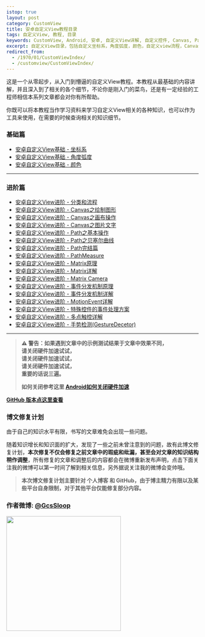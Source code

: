 ```yaml
---
istop: true
layout: post
category: CustomView
title: 安卓自定义View教程目录
tags: 自定义View, 教程, 目录
keywords: CustomView, Android, 安卓, 自定义View详解, 自定义控件, Canvas, Path, 贝塞尔曲线, PathMeasure, Matrix, 教程
excerpt: 自定义View目录，包括自定义坐标系，角度弧度，颜色，自定义view流程，Canvas，Path，PathMeasure，贝塞尔曲线，Matrix，2D绘图等相关内容。
redirect_from:
  - /1970/01/CustomViewIndex/
  - /customview/CustomViewIndex/
---
```


这是一个从零起步，从入门到懵逼的自定义View教程。本教程从最基础的内容讲解，并且深入到了相关的各个细节，不论你是刚入门的菜鸟，还是有一定经验的工程师相信本系列文章都会对你有所帮助。

你既可以将本教程当作学习资料来学习自定义View相关的各种知识，也可以作为工具来使用，在需要的时候查询相关的知识细节。


### 基础篇

* [安卓自定义View基础 - 坐标系](/customview/CoordinateSystem)
* [安卓自定义View基础 - 角度弧度](/customview/AngleAndRadian)
* [安卓自定义View基础 - 颜色](/customview/Color)

*******

### 进阶篇

* [安卓自定义View进阶 - 分类和流程](/customview/CustomViewProcess)  
* [安卓自定义View进阶 - Canvas之绘制图形](/customview/Canvas_BasicGraphics)  
* [安卓自定义View进阶 - Canvas之画布操作](/customview/Canvas_Convert)  
* [安卓自定义View进阶 - Canvas之图片文字](/customview/Canvas_PictureText)  
* [安卓自定义View进阶 - Path之基本操作](/customview/Path_Basic)  
* [安卓自定义View进阶 - Path之贝塞尔曲线](/customview/Path_Bezier)  
* [安卓自定义View进阶 - Path完结篇](/customview/Path_Over)  
* [安卓自定义View进阶 - PathMeasure](/customview/Path_PathMeasure)  
* [安卓自定义View进阶 - Matrix原理](/customview/Matrix_Basic)  
* [安卓自定义View进阶 - Matrix详解](/customview/Matrix_Method)  
* [安卓自定义View进阶 - Matrix Camera](/customview/matrix-3d-camera)  
* [安卓自定义View进阶 - 事件分发机制原理](/customview/dispatch-touchevent-theory)  
* [安卓自定义View进阶 - 事件分发机制详解](/customview/dispatch-touchevent-source)  
* [安卓自定义View进阶 - MotionEvent详解](/customview/motionevent)  
* [安卓自定义View进阶 - 特殊控件的事件处理方案](/customview/touch-matrix-region) 
* [安卓自定义View进阶 - 多点触控详解](/customview/multi-touch)  
* [安卓自定义View进阶 - 手势检测(GestureDecetor)](/customview/gestruedector)  


*****

> **⚠️ 警告：如果遇到文章中的示例测试结果于文章中效果不同，**  
> **请关闭硬件加速试试，**  
> **请关闭硬件加速试试，**  
> **请关闭硬件加速试试，**  
> **重要的话说三遍。**  
>
> **如何关闭参考这里 [Android如何关闭硬件加速](https://github.com/GcsSloop/AndroidNote/issues/7)**

[**GitHub 版本点这里查看**](https://github.com/GcsSloop/AndroidNote)

### 博文修复计划

由于自己的知识水平有限，书写的文章难免会出现一些问题。

随着知识增长和知识面的扩大，发现了一些之前未曾注意到的问题，故有此博文修复计划，**本次修复不仅会修复之前文章中的瑕疵和纰漏，甚至会对文章的知识结构稍作调整**，所有修复的文章和调整后的内容都会在微博重新发布声明，点击下面关注我的微博可以第一时间了解到相关信息，另外据说关注我的微博会变帅哦。

> **本次博文修复计划主要针对 个人博客 和 GitHub，由于博主精力有限以及某些平台自身限制，对于其他平台仅能修复部分内容。**

### 作者微博: [@GcsSloop](http://weibo.com/GcsSloop)

<a href="http://www.gcssloop.com/info/about/" target="_blank"> <img src="http://ww4.sinaimg.cn/large/005Xtdi2gw1f1qn89ihu3j315o0dwwjc.jpg"  width="300" style="display:inline;"/> </a>